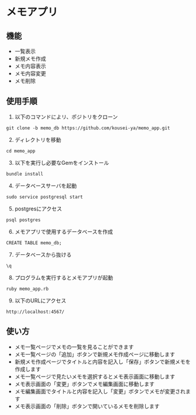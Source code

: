 # メモアプリ
## 機能
- 一覧表示
- 新規メモ作成
- メモ内容表示
- メモ内容変更
- メモ削除

## 使用手順
1. 以下のコマンドによリ、ポジトリをクローン
````
git clone -b memo_db https://github.com/kousei-ya/memo_app.git
````
2. ディレクトリを移動
````
cd memo_app
````
3. 以下を実行し必要なGemをインストール
````
bundle install
````
4. データベースサーバを起動
````
sudo service postgresql start
````
5. postgresにアクセス
````
psql postgres
````
6. メモアプリで使用するデータベースを作成
````
CREATE TABLE memo_db;
````
7. データベースから抜ける
````
\q
````
8. プログラムを実行するとメモアプリが起動
````
ruby memo_app.rb
````
9. 以下のURLにアクセス
````
http://localhost:4567/
````

## 使い方
* メモ一覧ページでメモの一覧を見ることができます
* メモ一覧ページの「追加」ボタンで新規メモ作成ページに移動します
* 新規メモ作成ページでタイトルと内容を記入し「保存」ボタンで新規メモを作成します
* メモ一覧ページで見たいメモを選択するとメモ表示画面に移動します
* メモ表示画面の「変更」ボタンでメモ編集画面に移動します
* メモ編集画面でタイトルと内容を記入し「変更」ボタンでメモが変更されます
* メモ表示画面の「削除」ボタンで開いているメモを削除します
